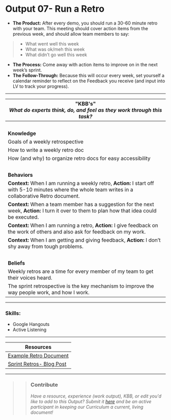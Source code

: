 # Output 07- Run a Retro

- **The Product:** After every demo, you should run a 30-60 minute retro with your team. This meeting should cover action items from the previous week, and should allow team members to say: 
> - What went well this week
> - What was ok/meh this week
> - What didn’t go well this week
- **The Process:** Come away with action items to improve on in the next week’s sprint. 
- **The Follow-Through:** Because this will occur every week, set yourself a calendar reminder to reflect on the Feedback you receive (and input into LV to track your progress). 

-----------------------------------------------------------

| **"KBB's"** <br> _What do experts think, do, and feel as they work through this task?_|
|----------|
| </br>| 
| **Knowledge**	| 
| Goals of a weekly retrospective |  
| How to write a weekly retro doc  | 
| How (and why) to organize retro docs for easy accessibility	|
| </br> | 
| **Behaviors** 	| 
|  **Context:** When I am running a weekly retro, **Action:** I start off with 5-10 minutes where the whole team writes in a collaborative Retro document. 	|  
| **Context:** When a team member has a suggestion for the next week, **Action:** I turn it over to them to plan how that idea could be executed.  |
| **Context:** When I am running a retro, **Action:** I give feedback on the work of others and also ask for feedback on my work. |  
| **Context:** When I am getting and giving feedback, **Action:** I don’t shy away from tough problems. |  
| </br> | 
| **Beliefs**	| 
| Weekly retros are a time for every member of my team to get their voices heard.  |  
| The sprint retrospective is the key mechanism to improve the way people work, and how I work. |  


------
### Skills: 
* Google Hangouts
* Active Listening


------


| Resources|       	
|----------|
| [Example Retro Document](https://docs.google.com/document/d/1A2FZolo-JnkQkriVmq3naWxk232RI0UzoOxawWgWyiI/edit)|
| [Sprint Retros- Blog Post](http://www.romanpichler.com/blog/product-owner-sprint-retrospective/)|

---- 

>> ### Contribute
>> _Have a resource, experience (work output), KBB, or edit you'd like to add to this Output? Submit it [here](https://docs.google.com/a/andela.com/forms/d/e/1FAIpQLSeiwit-7JW3UScG9ItDX9DUZZnlCwdpo7aWruahsPKNJ_6JOA/viewform?usp=sf_link) and be an active participant in keeping our Curriculum a current, living document!_

